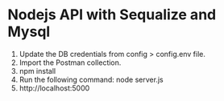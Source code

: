 # Nodejs API with Sequalize and Mysql

1. Update the DB credentials from config > config.env file.
2. Import the Postman collection.
3. npm install
4. Run the following command: node server.js
5. http://localhost:5000

